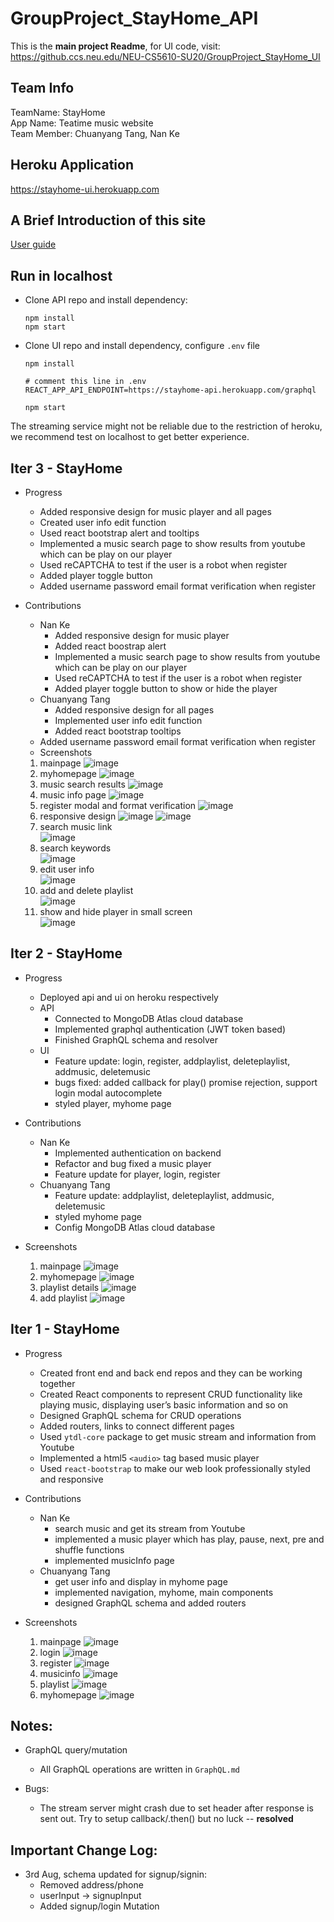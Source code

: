 # GroupProject_StayHome_API
This is the **main project Readme**, for UI code, visit:<br>https://github.ccs.neu.edu/NEU-CS5610-SU20/GroupProject_StayHome_UI

## Team Info
TeamName: StayHome       
App Name: Teatime music website     
Team Member: Chuanyang Tang, Nan Ke   

## Heroku Application
https://stayhome-ui.herokuapp.com

## A Brief Introduction of this site
[User guide](./Intro.md)

## Run in localhost
* Clone API repo and install dependency:
  ```
  npm install
  npm start
  ```
* Clone UI repo and install dependency, configure `.env` file
  ```
  npm install

  # comment this line in .env
  REACT_APP_API_ENDPOINT=https://stayhome-api.herokuapp.com/graphql

  npm start
  ```
The streaming service might not be reliable due to the restriction of heroku, we recommend test on localhost to get better experience.

## Iter 3 - StayHome
* Progress
  * Added responsive design for music player and all pages
  * Created user info edit function
  * Used react bootstrap alert and tooltips
  * Implemented a music search page to show results from youtube which can be play on our player
  * Used reCAPTCHA to test if the user is a robot when register
  * Added player toggle button 
  * Added username password email format verification when register

* Contributions
  * Nan Ke   
      - Added responsive design for music player
	  - Added react boostrap alert  
	  - Implemented a music search page to show results from youtube which can be play on our player
    - Used reCAPTCHA to test if the user is a robot when register 
    - Added player toggle button to show or hide the player
  * Chuanyang Tang
    - Added responsive design for all pages
	- Implemented user info edit function
	- Added react bootstrap tooltips
  - Added username password email format verification when register

  * Screenshots
  1. mainpage
  ![image](readme_images/iter3/mainpage.jpg)
  2. myhomepage
  ![image](readme_images/iter3/myhome.jpg)
  3. music search results
  ![image](readme_images/iter3/musicsearch.jpg)
  4. music info page
  ![image](readme_images/iter3/musicinfo.jpg)
  5. register modal and format verification
  ![image](readme_images/iter3/register.jpg)
  6. responsive design
  ![image](readme_images/iter3/responsive1.jpg)
  ![image](readme_images/iter3/responsive2.jpg)
  7. search music link<br>
  ![image](readme_images/iter3/searchMusicLink.gif)
  8. search keywords<br>
  ![image](readme_images/iter3/searchKeywords.gif)
  9. edit user info<br>
  ![image](readme_images/iter3/editUserInfo.gif)
  10. add and delete playlist<br>
  ![image](readme_images/iter3/addDeletePlaylist.gif)
  11. show and hide player in small screen<br>
  ![image](readme_images/iter3/showHidePlayer.gif)

## Iter 2 - StayHome
* Progress
  * Deployed api and ui on heroku respectively
  * API
    * Connected to MongoDB Atlas cloud database
    * Implemented graphql authentication (JWT token based)
    * Finished GraphQL schema and resolver
  * UI
    * Feature update: login, register, addplaylist, deleteplaylist, addmusic, deletemusic  
    * bugs fixed: added callback for play() promise rejection, support login modal autocomplete
    * styled player, myhome page

* Contributions
  * Nan Ke   
      - Implemented authentication on backend
	  - Refactor and bug fixed a music player   
	  - Feature update for player, login, register    
  * Chuanyang Tang
    - Feature update: addplaylist, deleteplaylist, addmusic, deletemusic  
	- styled myhome page
	- Config MongoDB Atlas cloud database

* Screenshots
  1. mainpage
  ![image](readme_images/iter2/Mainpage.png)
  2. myhomepage
  ![image](readme_images/iter2/MyHomePage.png)
  3. playlist details
  ![image](readme_images/iter2/PlaylistDetails.png)
  4. add playlist
  ![image](readme_images/iter2/AddPlaylist.png)




## Iter 1 - StayHome
* Progress
	* Created front end and back end repos and they can be working together
	* Created React components to represent CRUD functionality like playing music, displaying user’s basic information and so on
	* Designed GraphQL schema for CRUD operations
	* Added routers, links to connect different pages
	* Used `ytdl-core` package to get music stream and information from Youtube
	* Implemented a html5 `<audio>` tag based music player
	* Used `react-bootstrap` to make our web look professionally styled and responsive

* Contributions
  * Nan Ke   
      - search music and get its stream from Youtube    
	  - implemented a music player which has play, pause, next, pre and shuffle functions       
	  - implemented musicInfo page    
  * Chuanyang Tang
    - get user info and display in myhome page
	- implemented navigation, myhome, main components
	- designed GraphQL schema and added routers

* Screenshots
  1. mainpage
  ![image](readme_images/mainpage.jpg)
  2. login
  ![image](readme_images/login.jpg)
  3. register
  ![image](readme_images/register.jpg)
  4. musicinfo
  ![image](readme_images/musicinfo.jpg)
  5. playlist
  ![image](readme_images/playlist.jpg)
  6. myhomepage
  ![image](readme_images/myhomepage.jpg)


## Notes:
* GraphQL query/mutation
  * All GraphQL operations are written in `GraphQL.md`

* Bugs:
  * The stream server might crash due to set header after response is sent out. Try to setup callback/.then() but no luck -- **resolved**


## Important Change Log:
* 3rd Aug, schema updated for signup/signin:
  * Removed address/phone
  * userInput -> signupInput
  * Added signup/login Mutation

